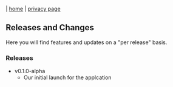 | [home](https://kevin-wynn.github.io/menubar-for-ynab) | [privacy page](https://kevin-wynn.github.io/menubar-for-ynab/privacy)

## Releases and Changes

Here you will find features and updates on a "per release" basis.

### Releases
  - v0.1.0-alpha
    - Our initial launch for the applcation